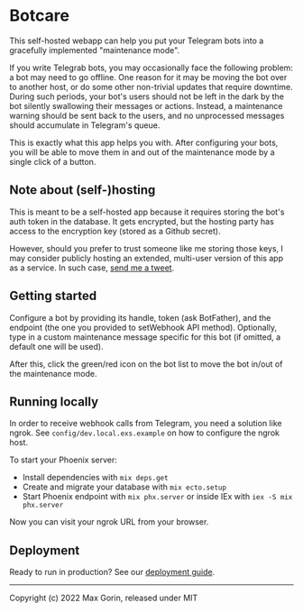 # Botcare

This self-hosted webapp can help you put your Telegram bots into a gracefully implemented "maintenance mode".

If you write Telegrab bots, you may occasionally face the following problem: a bot may need to go offline. One reason for
it may be moving the bot over to another host, or do some other non-trivial updates that require downtime. During such
periods, your bot's users should not be left in the dark by the bot silently swallowing their messages or actions.
Instead, a maintenance warning should be sent back to the users, and no unprocessed messages should accumulate in
Telegram's queue.

This is exactly what this app helps you with. After configuring your bots, you will be able to move them in and out of
the maintenance mode by a single click of a button.

## Note about (self-)hosting

This is meant to be a self-hosted app because it requires storing the bot's auth token in the database. It gets
encrypted, but the hosting party has access to the encryption key (stored as a Github secret).

However, should you prefer to trust someone like me storing those keys, I may consider publicly hosting an extended,
multi-user version of this app as a service. In such case, [send me a tweet](https://twitter.com/mxgrn).

## Getting started

Configure a bot by providing its handle, token (ask BotFather), and the endpoint (the one you provided to setWebhook API
method). Optionally, type in a custom maintenance message specific for this bot (if omitted, a default one will be used).

After this, click the green/red icon on the bot list to move the bot in/out of the maintenance mode.

## Running locally

In order to receive webhook calls from Telegram, you need a solution like ngrok. See `config/dev.local.exs.example` on
how to configure the ngrok host.

To start your Phoenix server:

  * Install dependencies with `mix deps.get`
  * Create and migrate your database with `mix ecto.setup`
  * Start Phoenix endpoint with `mix phx.server` or inside IEx with `iex -S mix phx.server`

Now you can visit your ngrok URL from your browser.

## Deployment

Ready to run in production? See our [deployment guide](DEPLOYMENT.md).

---

Copyright (c) 2022 Max Gorin, released under MIT

